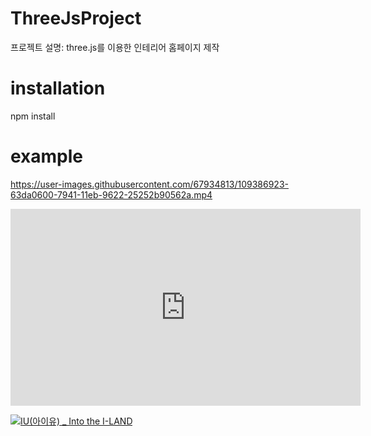 # ThreeJsProject
프로젝트 설명: 
  three.js를 이용한 인테리어 홈페이지 제작
  
 # installation
 npm install
 
 # example

https://user-images.githubusercontent.com/67934813/109386923-63da0600-7941-11eb-9622-25252b90562a.mp4

<iframe width="560" height="315" src="https://www.youtube.com/embed/WNKfL0_qLOw" frameborder="0" allow="accelerometer; autoplay; clipboard-write; encrypted-media; gyroscope; picture-in-picture" allowfullscreen></iframe>

[![IU(아이유) _ Into the I-LAND](https://www.youtube.com/vi/WNKfL0_qLOw/0.jpg)](https://www.youtube.com/embed/WNKfL0_qLOw) 

